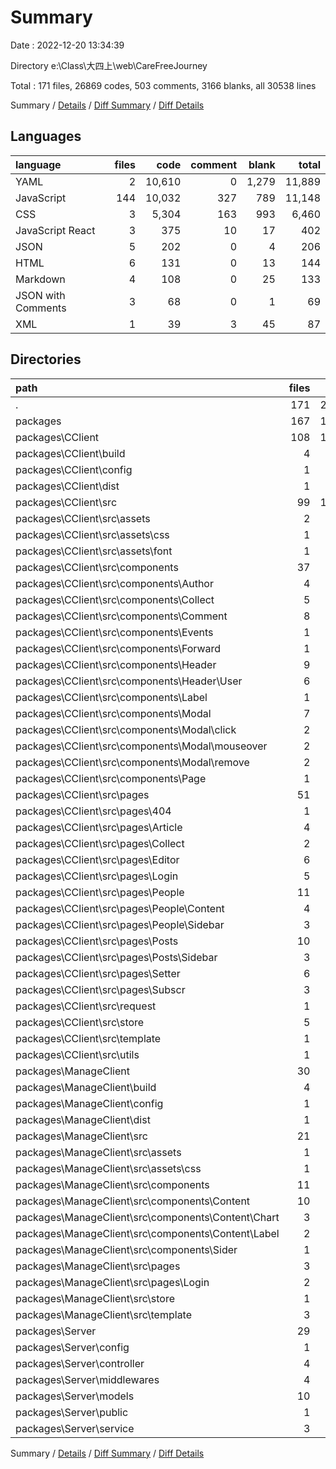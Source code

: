# Summary

Date : 2022-12-20 13:34:39

Directory e:\\Class\\大四上\\web\\CareFreeJourney

Total : 171 files,  26869 codes, 503 comments, 3166 blanks, all 30538 lines

Summary / [Details](details.md) / [Diff Summary](diff.md) / [Diff Details](diff-details.md)

## Languages
| language | files | code | comment | blank | total |
| :--- | ---: | ---: | ---: | ---: | ---: |
| YAML | 2 | 10,610 | 0 | 1,279 | 11,889 |
| JavaScript | 144 | 10,032 | 327 | 789 | 11,148 |
| CSS | 3 | 5,304 | 163 | 993 | 6,460 |
| JavaScript React | 3 | 375 | 10 | 17 | 402 |
| JSON | 5 | 202 | 0 | 4 | 206 |
| HTML | 6 | 131 | 0 | 13 | 144 |
| Markdown | 4 | 108 | 0 | 25 | 133 |
| JSON with Comments | 3 | 68 | 0 | 1 | 69 |
| XML | 1 | 39 | 3 | 45 | 87 |

## Directories
| path | files | code | comment | blank | total |
| :--- | ---: | ---: | ---: | ---: | ---: |
| . | 171 | 26,869 | 503 | 3,166 | 30,538 |
| packages | 167 | 16,240 | 503 | 1,883 | 18,626 |
| packages\\CClient | 108 | 10,799 | 373 | 1,448 | 12,620 |
| packages\\CClient\\build | 4 | 187 | 3 | 16 | 206 |
| packages\\CClient\\config | 1 | 27 | 0 | 2 | 29 |
| packages\\CClient\\dist | 1 | 16 | 0 | 3 | 19 |
| packages\\CClient\\src | 99 | 10,393 | 370 | 1,414 | 12,177 |
| packages\\CClient\\src\\assets | 2 | 2,506 | 133 | 565 | 3,204 |
| packages\\CClient\\src\\assets\\css | 1 | 2,467 | 130 | 520 | 3,117 |
| packages\\CClient\\src\\assets\\font | 1 | 39 | 3 | 45 | 87 |
| packages\\CClient\\src\\components | 37 | 1,898 | 40 | 168 | 2,106 |
| packages\\CClient\\src\\components\\Author | 4 | 125 | 15 | 12 | 152 |
| packages\\CClient\\src\\components\\Collect | 5 | 317 | 1 | 28 | 346 |
| packages\\CClient\\src\\components\\Comment | 8 | 416 | 4 | 43 | 463 |
| packages\\CClient\\src\\components\\Events | 1 | 120 | 0 | 11 | 131 |
| packages\\CClient\\src\\components\\Forward | 1 | 54 | 1 | 3 | 58 |
| packages\\CClient\\src\\components\\Header | 9 | 340 | 4 | 23 | 367 |
| packages\\CClient\\src\\components\\Header\\User | 6 | 248 | 4 | 17 | 269 |
| packages\\CClient\\src\\components\\Label | 1 | 68 | 0 | 2 | 70 |
| packages\\CClient\\src\\components\\Modal | 7 | 244 | 6 | 31 | 281 |
| packages\\CClient\\src\\components\\Modal\\click | 2 | 43 | 0 | 6 | 49 |
| packages\\CClient\\src\\components\\Modal\\mouseover | 2 | 64 | 0 | 7 | 71 |
| packages\\CClient\\src\\components\\Modal\\remove | 2 | 82 | 6 | 12 | 100 |
| packages\\CClient\\src\\components\\Page | 1 | 214 | 9 | 15 | 238 |
| packages\\CClient\\src\\pages | 51 | 5,033 | 176 | 569 | 5,778 |
| packages\\CClient\\src\\pages\\404 | 1 | 16 | 0 | 2 | 18 |
| packages\\CClient\\src\\pages\\Article | 4 | 178 | 0 | 11 | 189 |
| packages\\CClient\\src\\pages\\Collect | 2 | 98 | 0 | 8 | 106 |
| packages\\CClient\\src\\pages\\Editor | 6 | 354 | 9 | 19 | 382 |
| packages\\CClient\\src\\pages\\Login | 5 | 492 | 5 | 17 | 514 |
| packages\\CClient\\src\\pages\\People | 11 | 543 | 1 | 38 | 582 |
| packages\\CClient\\src\\pages\\People\\Content | 4 | 259 | 1 | 18 | 278 |
| packages\\CClient\\src\\pages\\People\\Sidebar | 3 | 87 | 0 | 7 | 94 |
| packages\\CClient\\src\\pages\\Posts | 10 | 435 | 73 | 29 | 537 |
| packages\\CClient\\src\\pages\\Posts\\Sidebar | 3 | 100 | 1 | 5 | 106 |
| packages\\CClient\\src\\pages\\Setter | 6 | 240 | 71 | 23 | 334 |
| packages\\CClient\\src\\pages\\Subscr | 3 | 202 | 0 | 10 | 212 |
| packages\\CClient\\src\\request | 1 | 121 | 0 | 15 | 136 |
| packages\\CClient\\src\\store | 5 | 782 | 21 | 88 | 891 |
| packages\\CClient\\src\\template | 1 | 17 | 0 | 0 | 17 |
| packages\\CClient\\src\\utils | 1 | 22 | 0 | 6 | 28 |
| packages\\ManageClient | 30 | 2,367 | 56 | 180 | 2,603 |
| packages\\ManageClient\\build | 4 | 187 | 3 | 16 | 206 |
| packages\\ManageClient\\config | 1 | 21 | 0 | 2 | 23 |
| packages\\ManageClient\\dist | 1 | 10 | 0 | 1 | 11 |
| packages\\ManageClient\\src | 21 | 2,046 | 53 | 156 | 2,255 |
| packages\\ManageClient\\src\\assets | 1 | 462 | 17 | 69 | 548 |
| packages\\ManageClient\\src\\assets\\css | 1 | 462 | 17 | 69 | 548 |
| packages\\ManageClient\\src\\components | 11 | 1,229 | 36 | 57 | 1,322 |
| packages\\ManageClient\\src\\components\\Content | 10 | 1,172 | 10 | 55 | 1,237 |
| packages\\ManageClient\\src\\components\\Content\\Chart | 3 | 292 | 0 | 8 | 300 |
| packages\\ManageClient\\src\\components\\Content\\Label | 2 | 387 | 6 | 19 | 412 |
| packages\\ManageClient\\src\\components\\Sider | 1 | 57 | 26 | 2 | 85 |
| packages\\ManageClient\\src\\pages | 3 | 171 | 0 | 10 | 181 |
| packages\\ManageClient\\src\\pages\\Login | 2 | 104 | 0 | 6 | 110 |
| packages\\ManageClient\\src\\store | 1 | 12 | 0 | 3 | 15 |
| packages\\ManageClient\\src\\template | 3 | 146 | 0 | 14 | 160 |
| packages\\Server | 29 | 3,074 | 74 | 255 | 3,403 |
| packages\\Server\\config | 1 | 13 | 0 | 0 | 13 |
| packages\\Server\\controller | 4 | 972 | 32 | 99 | 1,103 |
| packages\\Server\\middlewares | 4 | 27 | 0 | 3 | 30 |
| packages\\Server\\models | 10 | 566 | 18 | 19 | 603 |
| packages\\Server\\public | 1 | 11 | 0 | 1 | 12 |
| packages\\Server\\service | 3 | 1,353 | 7 | 105 | 1,465 |

Summary / [Details](details.md) / [Diff Summary](diff.md) / [Diff Details](diff-details.md)